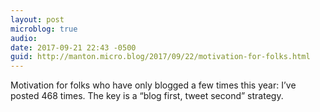 ```yaml
---
layout: post
microblog: true
audio: 
date: 2017-09-21 22:43 -0500
guid: http://manton.micro.blog/2017/09/22/motivation-for-folks.html
---
```

Motivation for folks who have only blogged a few times this year: I’ve posted 468 times. The key is a “blog first, tweet second” strategy.
